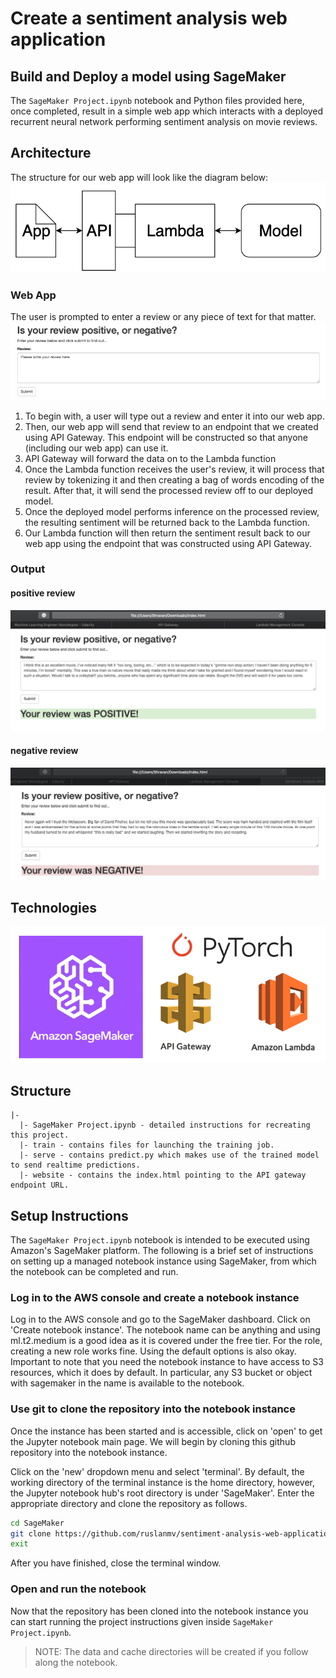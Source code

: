 # Create a sentiment analysis web application
## Build and Deploy a model using SageMaker

The `SageMaker Project.ipynb` notebook and Python files provided here, once completed, result in a simple web app which interacts with a deployed recurrent neural network performing sentiment analysis on movie reviews.

## Architecture
The structure for our web app will look like the diagram below:
![architecture](images/webapp.png)

### Web App
The user is prompted to enter a review or any piece of text for that matter.
![webapp-view](images/webapp-view.png)

1. To begin with, a user will type out a review and enter it into our web app.
2. Then, our web app will send that review to an endpoint that we created using API Gateway. This endpoint will be constructed so that anyone (including our web app) can use it.
3. API Gateway will forward the data on to the Lambda function
4. Once the Lambda function receives the user's review, it will process that review by tokenizing it and then creating a bag of words encoding of the result. After that, it will send the processed review off to our deployed model.
5. Once the deployed model performs inference on the processed review, the resulting sentiment will be returned back to the Lambda function.
6. Our Lambda function will then return the sentiment result back to our web app using the endpoint that was constructed using API Gateway.

### Output

#### positive review
![positive-review](images/positive-review.png)

#### negative review
![negative-review](images/negative-review.png)

## Technologies
![technology](images/technology.png)

## Structure
```
|-
  |- SageMaker Project.ipynb - detailed instructions for recreating this project.
  |- train - contains files for launching the training job.
  |- serve - contains predict.py which makes use of the trained model to send realtime predictions.
  |- website - contains the index.html pointing to the API gateway endpoint URL.
```


## Setup Instructions

The `SageMaker Project.ipynb` notebook is intended to be executed using Amazon's SageMaker platform. The following is a brief set of instructions on setting up a managed notebook instance using SageMaker, from which the notebook can be completed and run.

### Log in to the AWS console and create a notebook instance

Log in to the AWS console and go to the SageMaker dashboard. Click on 'Create notebook instance'. The notebook name can be anything and using ml.t2.medium is a good idea as it is covered under the free tier. For the role, creating a new role works fine. Using the default options is also okay. Important to note that you need the notebook instance to have access to S3 resources, which it does by default. In particular, any S3 bucket or object with sagemaker in the name is available to the notebook.

### Use git to clone the repository into the notebook instance

Once the instance has been started and is accessible, click on 'open' to get the Jupyter notebook main page. We will begin by cloning this github repository into the notebook instance.

Click on the 'new' dropdown menu and select 'terminal'. By default, the working directory of the terminal instance is the home directory, however, the Jupyter notebook hub's root directory is under 'SageMaker'. Enter the appropriate directory and clone the repository as follows.

```bash
cd SageMaker
git clone https://github.com/ruslanmv/sentiment-analysis-web-application.git
exit
```

After you have finished, close the terminal window.

### Open and run the notebook

Now that the repository has been cloned into the notebook instance you can start running the project instructions given inside `SageMaker Project.ipynb`.

> NOTE: The data and cache directories will be created if you follow along the notebook.
